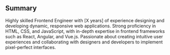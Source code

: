 ## Summary

Highly skilled Frontend Engineer with [X years] of experience designing and developing dynamic, responsive web applications. Strong proficiency in HTML, CSS, and JavaScript, with in-depth expertise in frontend frameworks such as React, Angular, and Vue.js. Passionate about creating intuitive user experiences and collaborating with designers and developers to implement pixel-perfect interfaces.

